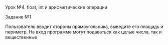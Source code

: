 Урок №4. float, int и арифметические операции 

Задание №1

Пользователь вводит стороны прямоугольника, выведите его площадь и периметр. 
На вход программе могут подаваться как целые числа, так и вещественные
